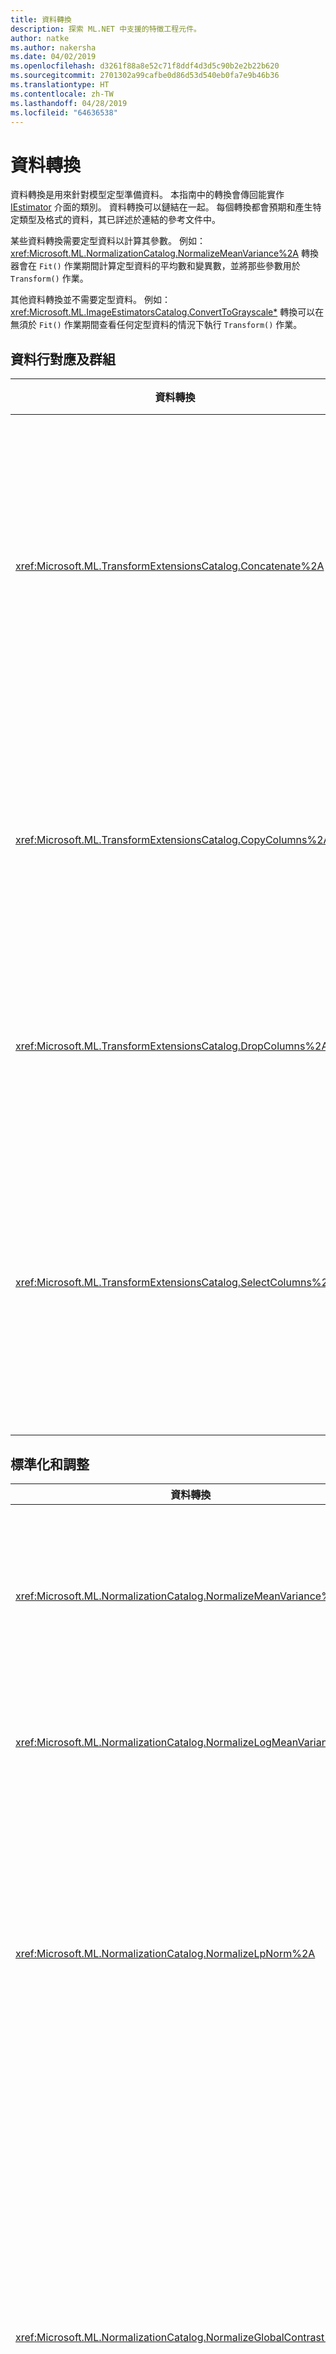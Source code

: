 ```yaml
---
title: 資料轉換
description: 探索 ML.NET 中支援的特徵工程元件。
author: natke
ms.author: nakersha
ms.date: 04/02/2019
ms.openlocfilehash: d3261f88a8e52c71f8ddf4d3d5c90b2e2b22b620
ms.sourcegitcommit: 2701302a99cafbe0d86d53d540eb0fa7e9b46b36
ms.translationtype: HT
ms.contentlocale: zh-TW
ms.lasthandoff: 04/28/2019
ms.locfileid: "64636538"
---
```

# <a name="data-transformations"></a>資料轉換

資料轉換是用來針對模型定型準備資料。 本指南中的轉換會傳回能實作 [IEstimator](xref:Microsoft.ML.IEstimator`1) 介面的類別。 資料轉換可以鏈結在一起。 每個轉換都會預期和產生特定類型及格式的資料，其已詳述於連結的參考文件中。

某些資料轉換需要定型資料以計算其參數。 例如：<xref:Microsoft.ML.NormalizationCatalog.NormalizeMeanVariance%2A> 轉換器會在 `Fit()` 作業期間計算定型資料的平均數和變異數，並將那些參數用於 `Transform()` 作業。 

其他資料轉換並不需要定型資料。 例如：<xref:Microsoft.ML.ImageEstimatorsCatalog.ConvertToGrayscale*> 轉換可以在無須於 `Fit()` 作業期間查看任何定型資料的情況下執行 `Transform()` 作業。

## <a name="column-mapping-and-grouping"></a>資料行對應及群組

| 資料轉換 | 定義 |
| --- | --- |
| <xref:Microsoft.ML.TransformExtensionsCatalog.Concatenate%2A> | 將一或多個輸入資料行串連成新的輸出資料行 |
| <xref:Microsoft.ML.TransformExtensionsCatalog.CopyColumns%2A> | 複製並重新命名一或多個輸入資料行 |
| <xref:Microsoft.ML.TransformExtensionsCatalog.DropColumns%2A> | 卸除一或多個輸入資料行 |
| <xref:Microsoft.ML.TransformExtensionsCatalog.SelectColumns%2A> | 選取一或多個資料行以將其自輸入資料中排除 |

## <a name="normalization-and-scaling"></a>標準化和調整

| 資料轉換 | 定義 |
| --- | --- |
| <xref:Microsoft.ML.NormalizationCatalog.NormalizeMeanVariance%2A> | 減去 (定型資料的) 平均數並除以 (定型資料的) 變異數 |
| <xref:Microsoft.ML.NormalizationCatalog.NormalizeLogMeanVariance%2A> | 依定型資料的對數進行標準化 |
| <xref:Microsoft.ML.NormalizationCatalog.NormalizeLpNorm%2A> | 依據輸入向量的 [lp-norm](https://en.wikipedia.org/wiki/Lp_space#The_p-norm_in_finite_dimensions) 來對它進行調整，其中 p 為 1、2 或無限。 預設為 l2 (歐幾里得距離) 範數 |
| <xref:Microsoft.ML.NormalizationCatalog.NormalizeGlobalContrast%2A> | 透過減去資料列資料的平均數並除以標準差或 (資料列資料的) l2 範數，並乘以可設定的比例因素 (預設為 2)，來調整資料列中的每個值 |
| <xref:Microsoft.ML.NormalizationCatalog.NormalizeBinning%2A> | 將輸入值指派至 bin 目錄並除以 bin 的數目，以產生介於 0 與 1 的浮點值。 系統會以能將定型資料平均分散到所有 bin 上的方式計算 bin 界線 |
| <xref:Microsoft.ML.NormalizationCatalog.NormalizeSupervisedBinning%2A> | 根據 bin 與標籤資料行的關聯性將輸入值指派至該 bin |
| <xref:Microsoft.ML.NormalizationCatalog.NormalizeMinMax%2A> | 依定型資料中最小及最大值之間的差異來調整輸入 |

## <a name="conversions-between-data-types"></a>資料類型之間的轉換

| 資料轉換 | 定義 |
| --- | --- |
| <xref:Microsoft.ML.ConversionsExtensionsCatalog.ConvertType%2A> | 將某個輸入資料行的類型轉換成新的類型 |
| <xref:Microsoft.ML.ConversionsExtensionsCatalog.MapValue*> | 根據所提供的對應字典將值對應至索引鍵 (類別) |
| <xref:Microsoft.ML.ConversionsExtensionsCatalog.MapValueToKey*> | 透過從輸入資料建立對應來將值對應至索引鍵 (類別) |
| <xref:Microsoft.ML.ConversionsExtensionsCatalog.MapKeyToValue*> | 將索引鍵轉換為其原始值 |
| <xref:Microsoft.ML.ConversionsExtensionsCatalog.MapKeyToVector*> | 將索引鍵轉換為原始值的向量 |
| <xref:Microsoft.ML.ConversionsCatalog.MapKeyToBinaryVector*> | 將索引鍵轉換為原始值的二進位向量 |
| <xref:Microsoft.ML.ConversionsExtensionsCatalog.Hash*> | 對輸入資料行中的值進行雜湊處理 |

## <a name="text-transformations"></a>文字轉換

| 資料轉換 | 定義 |
| --- | --- |
| <xref:Microsoft.ML.TextCatalog.FeaturizeText*> | 將文字資料行轉換為標準化 ngram 和 char-gram 計數的浮動陣列 | 
| <xref:Microsoft.ML.TextCatalog.TokenizeIntoWords*> | 將一或多個文字資料行分割為個別字詞 |
| <xref:Microsoft.ML.TextCatalog.TokenizeIntoCharactersAsKeys*> | 將一或多個文字資料行分割為於一組主題上的個別字元浮點數 |
| <xref:Microsoft.ML.TextCatalog.NormalizeText*> | 變更大小寫，移除變音符號、標點符號及數字 |
| <xref:Microsoft.ML.TextCatalog.ProduceNgrams*> | 將文字資料行轉換為一袋 ngram 計數 (連續字詞的序列)|
| <xref:Microsoft.ML.TextCatalog.ProduceWordBags*> | 將文字資料行轉換為一袋 ngram 向量計數 |
| <xref:Microsoft.ML.TextCatalog.ProduceHashedNgrams*> | 將文字資料行轉換為雜湊 ngram 計數的向量 |
| <xref:Microsoft.ML.TextCatalog.ProduceHashedWordBags*> | 將文字資料行轉換為一袋雜湊 ngram 計數 |
| <xref:Microsoft.ML.TextCatalog.RemoveDefaultStopWords*>  | 從輸入資料行針對指定語言移除預設停用字詞 |
| <xref:Microsoft.ML.TextCatalog.RemoveStopWords*> | 從輸入資料行移除指定停用字詞 |
| <xref:Microsoft.ML.TextCatalog.LatentDirichletAllocation*> | 將文件 (以浮點數向量表示) 轉換為一組主題上的浮點數向量 |
| <xref:Microsoft.ML.TextCatalog.ApplyWordEmbedding*> | 使用預先定型的模型將文字權杖的向量轉換成句子向量 |

## <a name="image-transformations"></a>影像轉換

| 資料轉換 | 定義 |
| --- | --- |
| <xref:Microsoft.ML.ImageEstimatorsCatalog.ConvertToGrayscale*> | 將影像轉換為灰階 |
| <xref:Microsoft.ML.ImageEstimatorsCatalog.ConvertToImage*> | 將像素的向量轉換為 <xref:Microsoft.ML.Transforms.Image.ImageDataViewType> |
| <xref:Microsoft.ML.ImageEstimatorsCatalog.ExtractPixels*> | 將來自輸入影像的像素轉換為數字向量 |
| <xref:Microsoft.ML.ImageEstimatorsCatalog.LoadImages*> | 從資料夾將影像載入記憶體 |
| <xref:Microsoft.ML.ImageEstimatorsCatalog.ResizeImages*> | 調整影像大小 |

## <a name="categorical-data-transformations"></a>類別資料轉換

| 資料轉換 | 定義 |
| --- | --- |
| <xref:Microsoft.ML.CategoricalCatalog.OneHotEncoding*> | 將一或多個文字資料行轉換為 [one-hot](https://en.wikipedia.org/wiki/One-hot) \(英文\) 編碼向量 |
| <xref:Microsoft.ML.CategoricalCatalog.OneHotHashEncoding*> | 將一或多個文字資料行轉換為以雜湊為基礎的 one-hot 編碼向量 |

## <a name="missing-values"></a>遺失值

| 資料轉換 | 定義 |
| --- | --- |
| <xref:Microsoft.ML.ExtensionsCatalog.IndicateMissingValues*> | 建立新的布林值輸出資料行，其值在輸入資料行中的值遺失時為 true |
| <xref:Microsoft.ML.ExtensionsCatalog.ReplaceMissingValues*> | 建立新的輸出資料行，其值在輸入資料行中的值遺失時會被設為預設值，否則則會為輸入值 |

## <a name="feature-selection"></a>特徵選取

| 資料轉換 | 定義 |
| --- | --- |
| <xref:Microsoft.ML.FeatureSelectionCatalog.SelectFeaturesBasedOnCount*> | 選取其非預設值大於某個閾值的特徵 |
| <xref:Microsoft.ML.FeatureSelectionCatalog.SelectFeaturesBasedOnMutualInformation*> | 選取其標籤資料行中的資料最具相依性的特徵 |

## <a name="custom-transformations"></a>自訂轉換

| 資料轉換 | 定義 |
| --- | --- |
| <xref:Microsoft.ML.CustomMappingCatalog.CustomMapping*> | 搭配使用者定義的對應將現有資料行轉換為新的資料行 |
